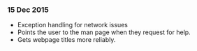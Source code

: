 ### 15 Dec 2015

* Exception handling for network issues
* Points the user to the man page when they request for help.
* Gets webpage titles more reliably.
